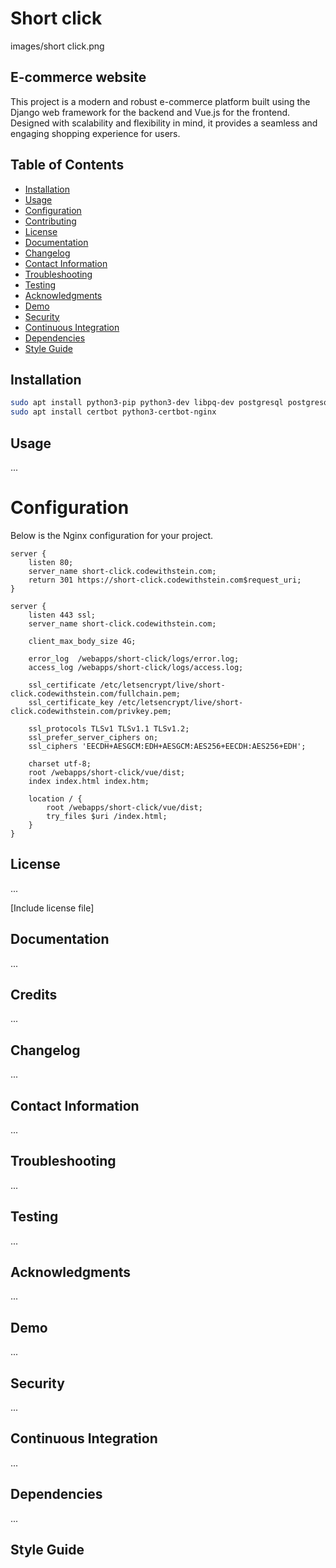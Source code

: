 # Short click
images/short click.png
## E-commerce website 
This project is a modern and robust e-commerce platform built using the Django web framework for the backend and Vue.js for the frontend. Designed with scalability and flexibility in mind, it provides a seamless and engaging shopping experience for users.

## Table of Contents
- [Installation](#installation)
- [Usage](#usage)
- [Configuration](#configuration)
- [Contributing](#contributing)
- [License](#license)
- [Documentation](#documentation)
- [Changelog](#changelog)
- [Contact Information](#contact-information)
- [Troubleshooting](#troubleshooting)
- [Testing](#testing)
- [Acknowledgments](#acknowledgments)
- [Demo](#demo)
- [Security](#security)
- [Continuous Integration](#continuous-integration)
- [Dependencies](#dependencies)
- [Style Guide](#style-guide)

## Installation
```bash
sudo apt install python3-pip python3-dev libpq-dev postgresql postgresql-contrib nginx
sudo apt install certbot python3-certbot-nginx
```

## Usage
...

# Configuration

Below is the Nginx configuration for your project.

```nginx
server {
    listen 80;
    server_name short-click.codewithstein.com;
    return 301 https://short-click.codewithstein.com$request_uri;
}

server {
    listen 443 ssl;
    server_name short-click.codewithstein.com;

    client_max_body_size 4G;

    error_log  /webapps/short-click/logs/error.log;
    access_log /webapps/short-click/logs/access.log;

    ssl_certificate /etc/letsencrypt/live/short-click.codewithstein.com/fullchain.pem;
    ssl_certificate_key /etc/letsencrypt/live/short-click.codewithstein.com/privkey.pem;

    ssl_protocols TLSv1 TLSv1.1 TLSv1.2;
    ssl_prefer_server_ciphers on;
    ssl_ciphers 'EECDH+AESGCM:EDH+AESGCM:AES256+EECDH:AES256+EDH';

    charset utf-8;
    root /webapps/short-click/vue/dist;
    index index.html index.htm;

    location / {
        root /webapps/short-click/vue/dist;
        try_files $uri /index.html;
    }
}
```
## License
...

[Include license file]

## Documentation
...

## Credits
...

## Changelog
...

## Contact Information
...

## Troubleshooting
...

## Testing
...

## Acknowledgments
...

## Demo
...

## Security
...

## Continuous Integration
...

## Dependencies
...

## Style Guide
